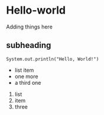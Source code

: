 # Hello-world

Adding things here

## subheading

`System.out.println("Hello, World!")`

* list item
* one more
* a third one

1. list
2. item
3. three
